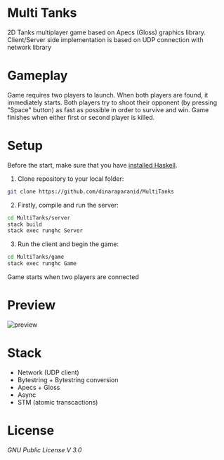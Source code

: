# **Multi Tanks**

2D Tanks multiplayer game based on Apecs (Gloss) graphics library. Client/Server side implementation is based on UDP connection with network library

# **Gameplay**

Game requires two players to launch. When both players are found, it immediately starts.
Both players try to shoot their opponent (by pressing "Space" button) as fast as possible in order to survive and win.
Game finishes when either first or second player is killed.

# **Setup**

Before the start, make sure that you have [installed Haskell](https://www.haskell.org/downloads/).

1. Clone repository to your local folder:

```bash
git clone https://github.com/dinaraparanid/MultiTanks
```

2. Firstly, compile and run the server:

```bash
cd MultiTanks/server
stack build
stack exec runghc Server
```

3. Run the client and begin the game:

```bash
cd MultiTanks/game
stack exec runghc Game
```

Game starts when two players are connected

# **Preview**

![preview](MultiTanks_Preview.gif)

# **Stack**

<ul>
    <li>Network (UDP client)</li>
    <li>Bytestring + Bytestring conversion</li>
    <li>Apecs + Gloss</li>
    <li>Async</li>
    <li>STM (atomic transcactions)</li>
</ul>

# **License**

*GNU Public License V 3.0*